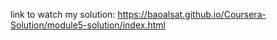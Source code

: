link to watch my solution: https://baoalsat.github.io/Coursera-Solution/module5-solution/index.html

